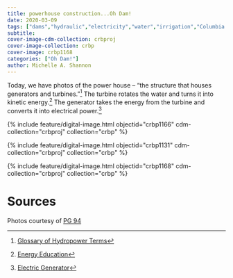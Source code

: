 ```yaml
---
title: powerhouse construction...Oh Dam!
date: 2020-03-09
tags: ["dams","hydraulic","electricity","water","irrigation","Columbia River","Columbia River Basin"]
subtitle: 
cover-image-cdm-collection: crbproj
cover-image-collection: crbp
cover-image: crbp1168
categories: ["Oh Dam!"]
author: Michelle A. Shannon
---
```


Today, we have photos of the power house – “the structure that houses
generators and turbines.”[^1] The turbine rotates the water and turns it into kinetic energy.[^2] The generator takes the energy from the turbine and converts it into electrical power.[^3]

{% include feature/digital-image.html objectid="crbp1166" cdm-collection="crbproj" collection="crbp" %}

{% include feature/digital-image.html objectid="crbp1131" cdm-collection="crbproj" collection="crbp" %}

{% include feature/digital-image.html objectid="crbp1168" cdm-collection="crbproj" collection="crbp" %}


# Sources

Photos courtesy of [PG 94](https://archiveswest.orbiscascade.org/ark:/80444/xv165618/op=fstyle.aspx?t=k&amp;q=)

[^1]: [Glossary of Hydropower Terms](https://www.energy.gov/eere/water/glossary-hydropower-terms)

[^2]: [Energy Education](https://energyeducation.ca/encyclopedia/Turbine#:~:text=A%20turbine%20is%20a%20device,as%20a%20type%20of%20engine.)

[^3]: [Electric Generator](https://en.wikipedia.org/wiki/Electric_generator#:~:text=In%20electricity%20generation%2C%20a%20generator,turbines%20and%20even%20hand%20cranks.)
